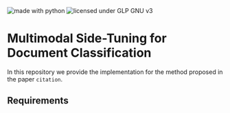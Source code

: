 <img src="https://img.shields.io/badge/made%20with-python-blue.svg?style=flat-square" alt="made with python">
<img src="https://img.shields.io/github/license/mashape/apistatus.svg?style=flat-square" alt="licensed under GLP GNU v3">

# Multimodal Side-Tuning for Document Classification

In this repository we provide the implementation for the method proposed in the paper `citation`.

## Requirements

